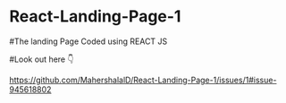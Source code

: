 # React-Landing-Page-1

#The landing Page Coded using REACT JS

#Look out here 👇

https://github.com/MahershalalD/React-Landing-Page-1/issues/1#issue-945618802
